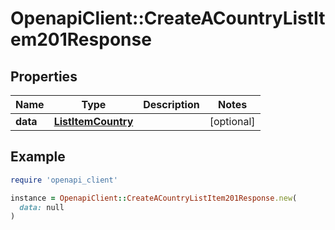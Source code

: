 # OpenapiClient::CreateACountryListItem201Response

## Properties

| Name | Type | Description | Notes |
| ---- | ---- | ----------- | ----- |
| **data** | [**ListItemCountry**](ListItemCountry.md) |  | [optional] |

## Example

```ruby
require 'openapi_client'

instance = OpenapiClient::CreateACountryListItem201Response.new(
  data: null
)
```


